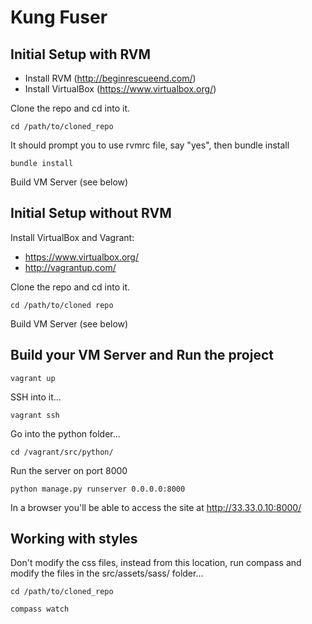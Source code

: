 # Kung Fuser

## Initial Setup with RVM

- Install RVM (http://beginrescueend.com/)
- Install VirtualBox (https://www.virtualbox.org/)

Clone the repo and cd into it.

<code>cd /path/to/cloned_repo</code>

It should prompt you to use rvmrc file, say "yes", then bundle install

<code>bundle install</code>

Build VM Server (see below)


## Initial Setup without RVM

Install VirtualBox and Vagrant:

- https://www.virtualbox.org/
- http://vagrantup.com/

Clone the repo and cd into it.

<code>cd /path/to/cloned repo</code>

Build VM Server (see below)


## Build your VM Server and Run the project
<code>vagrant up</code>

SSH into it...

<code>vagrant ssh</code>

Go into the python folder...

<code>cd /vagrant/src/python/</code>

Run the server on port 8000

<code>python manage.py runserver 0.0.0.0:8000</code>

In a browser you'll be able to access the site at http://33.33.0.10:8000/

## Working with styles

Don't modify the css files, instead from this location, run compass and modify the files in the src/assets/sass/ folder...

<code>cd /path/to/cloned_repo</code>

<code>compass watch</code>
